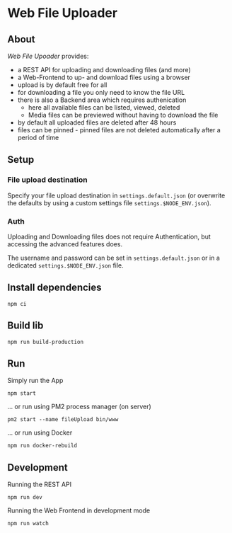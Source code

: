 # Web File Uploader

## About

*Web File Upoader* provides:

- a REST API for uploading and downloading files (and more)
- a Web-Frontend to up- and download files using a browser
- upload is by default free for all
- for downloading a file you only need to know the file URL
- there is also a Backend area which requires authenication
  - here all available files can be listed, viewed, deleted
  - Media files can be previewed without having to download the file
- by default all uploaded files are deleted after 48 hours
- files can be pinned - pinned files are not deleted automatically after a period of time


## Setup

### File upload destination

Specify your file upload destination in `settings.default.json` (or overwrite the defaults by using a custom settings file `settings.$NODE_ENV.json`).

### Auth

Uploading and Downloading files does not require Authentication, but accessing the advanced features does.

The username and password can be set in `settings.default.json` or in a dedicated `settings.$NODE_ENV.json` file.

## Install dependencies 

    npm ci

## Build lib 

    npm run build-production

## Run

Simply run the App

    npm start

... or run using PM2 process manager (on server)

    pm2 start --name fileUpload bin/www

... or run using Docker

    npm run docker-rebuild


## Development

Running the REST API

    npm run dev

Running the Web Frontend in development mode

    npm run watch

